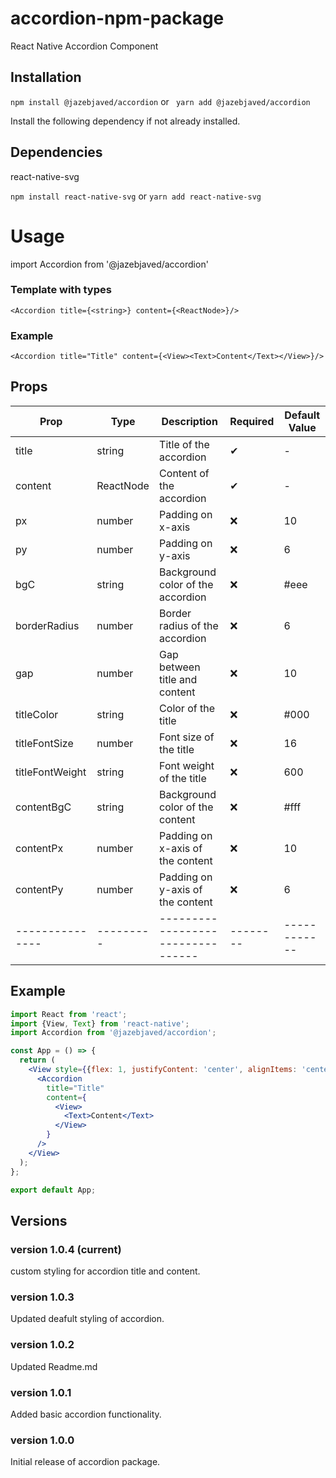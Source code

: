 # accordion-npm-package

React Native Accordion Component

## Installation

`npm install @jazebjaved/accordion`
or
` yarn add @jazebjaved/accordion`

Install the following dependency if not already installed.

## Dependencies

react-native-svg

`npm install react-native-svg`
or
`yarn add react-native-svg`

# Usage

import Accordion from '@jazebjaved/accordion'

### Template with types

`<Accordion title={<string>} content={<ReactNode>}/>`

### Example

`<Accordion title="Title" content={<View><Text>Content</Text></View>}/>`

## Props

| Prop            | Type      | Description                       | Required | Default Value |
| --------------- | --------- | --------------------------------- | -------- | ------------- |
| title           | string    | Title of the accordion            | ✔        | -             |
| content         | ReactNode | Content of the accordion          | ✔        | -             |
| px              | number    | Padding on x-axis                 | ❌       | 10            |
| py              | number    | Padding on y-axis                 | ❌       | 6             |
| bgC             | string    | Background color of the accordion | ❌       | #eee          |
| borderRadius    | number    | Border radius of the accordion    | ❌       | 6             |
| gap             | number    | Gap between title and content     | ❌       | 10            |
| titleColor      | string    | Color of the title                | ❌       | #000          |
| titleFontSize   | number    | Font size of the title            | ❌       | 16            |
| titleFontWeight | string    | Font weight of the title          | ❌       | 600           |
| contentBgC      | string    | Background color of the content   | ❌       | #fff          |
| contentPx       | number    | Padding on x-axis of the content  | ❌       | 10            |
| contentPy       | number    | Padding on y-axis of the content  | ❌       | 6             |
| --------------- | --------- | --------------------------------- | -------- | ------------  |

## Example

```jsx
import React from 'react';
import {View, Text} from 'react-native';
import Accordion from '@jazebjaved/accordion';

const App = () => {
  return (
    <View style={{flex: 1, justifyContent: 'center', alignItems: 'center'}}>
      <Accordion
        title="Title"
        content={
          <View>
            <Text>Content</Text>
          </View>
        }
      />
    </View>
  );
};

export default App;
```

## Versions

### version 1.0.4 (current)

custom styling for accordion title and content.

### version 1.0.3

Updated deafult styling of accordion.

### version 1.0.2

Updated Readme.md

### version 1.0.1

Added basic accordion functionality.

### version 1.0.0

Initial release of accordion package.
